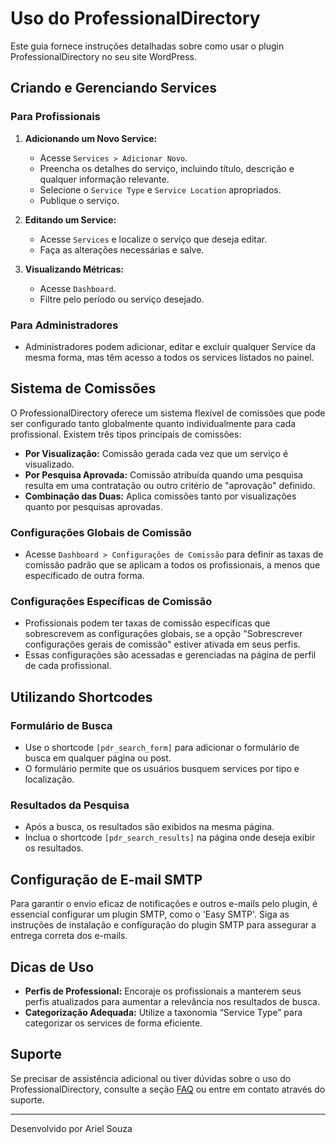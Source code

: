 # Uso do ProfessionalDirectory

Este guia fornece instruções detalhadas sobre como usar o plugin ProfessionalDirectory no seu site WordPress.

## Criando e Gerenciando Services

### Para Profissionais

1. **Adicionando um Novo Service:**
   - Acesse `Services > Adicionar Novo`.
   - Preencha os detalhes do serviço, incluindo título, descrição e qualquer informação relevante.
   - Selecione o `Service Type` e `Service Location` apropriados.
   - Publique o serviço.

2. **Editando um Service:**
   - Acesse `Services` e localize o serviço que deseja editar.
   - Faça as alterações necessárias e salve.

3. **Visualizando Métricas:**
   - Acesse `Dashboard`.
   - Filtre pelo período ou serviço desejado.

### Para Administradores

- Administradores podem adicionar, editar e excluir qualquer Service da mesma forma, mas têm acesso a todos os services listados no painel.

## Sistema de Comissões

O ProfessionalDirectory oferece um sistema flexível de comissões que pode ser configurado tanto globalmente quanto individualmente para cada profissional. Existem três tipos principais de comissões:

- **Por Visualização:** Comissão gerada cada vez que um serviço é visualizado.
- **Por Pesquisa Aprovada:** Comissão atribuída quando uma pesquisa resulta em uma contratação ou outro critério de "aprovação" definido.
- **Combinação das Duas:** Aplica comissões tanto por visualizações quanto por pesquisas aprovadas.

### Configurações Globais de Comissão

- Acesse `Dashboard > Configurações de Comissão` para definir as taxas de comissão padrão que se aplicam a todos os profissionais, a menos que especificado de outra forma.

### Configurações Específicas de Comissão

- Profissionais podem ter taxas de comissão específicas que sobrescrevem as configurações globais, se a opção "Sobrescrever configurações gerais de comissão" estiver ativada em seus perfis.
- Essas configurações são acessadas e gerenciadas na página de perfil de cada profissional.

## Utilizando Shortcodes

### Formulário de Busca

- Use o shortcode `[pdr_search_form]` para adicionar o formulário de busca em qualquer página ou post.
- O formulário permite que os usuários busquem services por tipo e localização.

### Resultados da Pesquisa

- Após a busca, os resultados são exibidos na mesma página.
- Inclua o shortcode `[pdr_search_results]` na página onde deseja exibir os resultados.

## Configuração de E-mail SMTP

Para garantir o envio eficaz de notificações e outros e-mails pelo plugin, é essencial configurar um plugin SMTP, como o 'Easy SMTP'. Siga as instruções de instalação e configuração do plugin SMTP para assegurar a entrega correta dos e-mails.

## Dicas de Uso

- **Perfis de Professional:** Encoraje os profissionais a manterem seus perfis atualizados para aumentar a relevância nos resultados de busca.
- **Categorização Adequada:** Utilize a taxonomia “Service Type” para categorizar os services de forma eficiente.

## Suporte

Se precisar de assistência adicional ou tiver dúvidas sobre o uso do ProfessionalDirectory, consulte a seção [FAQ](faq.md) ou entre em contato através do suporte.

---

Desenvolvido por Ariel Souza
